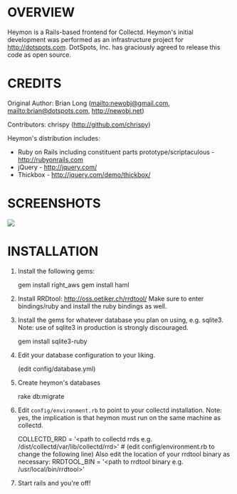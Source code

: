 OVERVIEW
=======

Heymon is a Rails-based frontend for Collectd. Heymon's initial development was performed as an infrastructure project for <http://dotspots.com>. DotSpots, Inc. has graciously agreed to release this code as open source.

CREDITS
======

Original Author:
Brian Long (<mailto:newobj@gmail.com>, <mailto:brian@dotspots.com>, <http://newobj.net>)

Contributors:
chrispy (<http://github.com/chrispy>)

Heymon's distribution includes:
* Ruby on Rails including constituent parts prototype/scriptaculous - <http://rubyonrails.com>
* jQuery - <http://jquery.com/>
* Thickbox - <http://jquery.com/demo/thickbox/>

SCREENSHOTS
===========

<a href="http://cloud.github.com/downloads/newobj/heymon/Picture_10.png" target="_blank"><img border="0" src="http://30.media.tumblr.com/tumblr_ky2c5kTj041qz5uuvo1_500.png"/></a>

INSTALLATION
============
1. Install the following gems:

    gem install right_aws
    gem install haml
2. Install RRDtool: <http://oss.oetiker.ch/rrdtool/> Make sure to enter bindings/ruby and install the ruby bindings as well.
3. Install the gems for whatever database you plan on using, e.g. sqlite3. Note: use of sqlite3 in production is strongly discouraged.

    gem install sqlite3-ruby
4. Edit your database configuration to your liking.

    (edit config/database.yml)
5. Create heymon's databases

    rake db:migrate
6. Edit `config/environment.rb` to point to your collectd installation.  Note: yes, the implication is that heymon must run on the same machine as collectd.

    COLLECTD_RRD = '<path to collectd rrds e.g. /dist/collectd/var/lib/collectd/rrd>' # (edit config/environment.rb to change the following line)
   Also edit the location of your rrdtool binary as necessary:
    RRDTOOL_BIN = '<path to rrdtool binary e.g. /usr/local/bin/rrdtool>'
7. Start rails and you're off!
